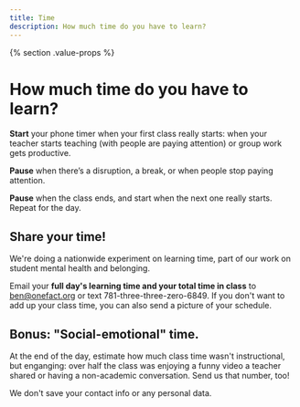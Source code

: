 ```yaml
---
title: Time
description: How much time do you have to learn?
---
```


{% section .value-props %}

# How much time do you have to learn?

**Start** your phone timer when your first class really starts: when your teacher starts teaching (with people are paying attention) or group work gets productive. 

**Pause** when there’s a disruption, a break, or when people stop paying attention. 

**Pause** when the class ends, and start when the next one really starts. Repeat for the day.

## Share your time!

We're doing a nationwide experiment on learning time, part of our work on student mental health and belonging.

Email your **full day's learning time and your total time in class** to [ben@onefact.org](mailto:ben@onefact.org) or text 781-three-three-zero-6849. If you don't want to add up your class time, you can also send a picture of your schedule.

## Bonus: "Social-emotional" time.

At the end of the day, estimate how much class time wasn't instructional, but enganging: over half the class was enjoying a funny video a teacher shared or having a non-academic conversation. Send us that number, too!

We don't save your contact info or any personal data. 
